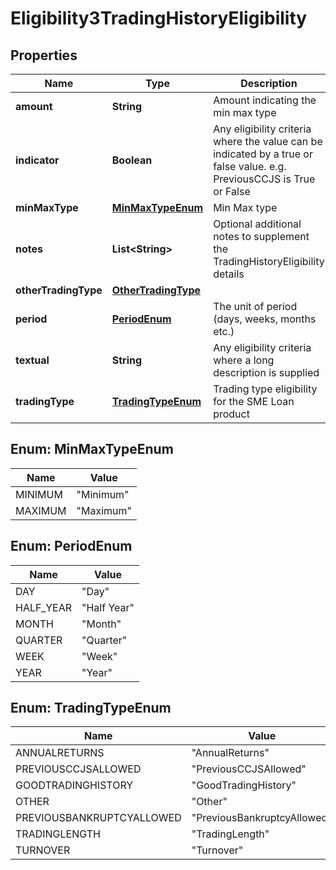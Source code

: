 
# Eligibility3TradingHistoryEligibility

## Properties
Name | Type | Description | Notes
------------ | ------------- | ------------- | -------------
**amount** | **String** | Amount indicating the min max type |  [optional]
**indicator** | **Boolean** | Any eligibility criteria where the value can be indicated by a true or false value. e.g. PreviousCCJS is True or False |  [optional]
**minMaxType** | [**MinMaxTypeEnum**](#MinMaxTypeEnum) | Min Max type |  [optional]
**notes** | **List&lt;String&gt;** | Optional additional notes to supplement the TradingHistoryEligibility details |  [optional]
**otherTradingType** | [**OtherTradingType**](OtherTradingType.md) |  |  [optional]
**period** | [**PeriodEnum**](#PeriodEnum) | The unit of period (days, weeks, months etc.) |  [optional]
**textual** | **String** | Any eligibility criteria where a long description is supplied |  [optional]
**tradingType** | [**TradingTypeEnum**](#TradingTypeEnum) | Trading type eligibility for the SME Loan product |  [optional]


<a name="MinMaxTypeEnum"></a>
## Enum: MinMaxTypeEnum
Name | Value
---- | -----
MINIMUM | &quot;Minimum&quot;
MAXIMUM | &quot;Maximum&quot;


<a name="PeriodEnum"></a>
## Enum: PeriodEnum
Name | Value
---- | -----
DAY | &quot;Day&quot;
HALF_YEAR | &quot;Half Year&quot;
MONTH | &quot;Month&quot;
QUARTER | &quot;Quarter&quot;
WEEK | &quot;Week&quot;
YEAR | &quot;Year&quot;


<a name="TradingTypeEnum"></a>
## Enum: TradingTypeEnum
Name | Value
---- | -----
ANNUALRETURNS | &quot;AnnualReturns&quot;
PREVIOUSCCJSALLOWED | &quot;PreviousCCJSAllowed&quot;
GOODTRADINGHISTORY | &quot;GoodTradingHistory&quot;
OTHER | &quot;Other&quot;
PREVIOUSBANKRUPTCYALLOWED | &quot;PreviousBankruptcyAllowed&quot;
TRADINGLENGTH | &quot;TradingLength&quot;
TURNOVER | &quot;Turnover&quot;



